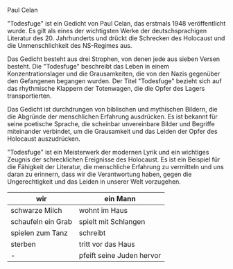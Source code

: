 Paul Celan

"Todesfuge" ist ein Gedicht von Paul Celan, das erstmals 1948 veröffentlicht wurde. Es gilt als eines der wichtigsten Werke der deutschsprachigen Literatur des 20. Jahrhunderts und drückt die Schrecken des Holocaust und die Unmenschlichkeit des NS-Regimes aus.

Das Gedicht besteht aus drei Strophen, von denen jede aus sieben Versen besteht. Die "Todesfuge" beschreibt das Leben in einem Konzentrationslager und die Grausamkeiten, die von den Nazis gegenüber den Gefangenen begangen wurden. Der Titel "Todesfuge" bezieht sich auf das rhythmische Klappern der Totenwagen, die die Opfer des Lagers transportierten.

Das Gedicht ist durchdrungen von biblischen und mythischen Bildern, die die Abgründe der menschlichen Erfahrung ausdrücken. Es ist bekannt für seine poetische Sprache, die scheinbar unvereinbare Bilder und Begriffe miteinander verbindet, um die Grausamkeit und das Leiden der Opfer des Holocaust auszudrücken.

"Todesfuge" ist ein Meisterwerk der modernen Lyrik und ein wichtiges Zeugnis der schrecklichen Ereignisse des Holocaust. Es ist ein Beispiel für die Fähigkeit der Literatur, die menschliche Erfahrung zu vermitteln und uns daran zu erinnern, dass wir die Verantwortung haben, gegen die Ungerechtigkeit und das Leiden in unserer Welt vorzugehen.

wir | ein Mann
----|---------
schwarze Milch | wohnt im Haus
schaufeln ein Grab | spielt mit Schlangen
spielen zum Tanz | schreibt
sterben | tritt vor das Haus
\- | pfeift seine Juden hervor
